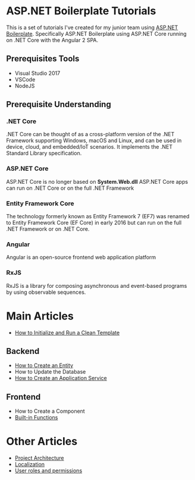 # ASP\.NET Boilerplate Tutorials
This is a set of tutorials I've created for my junior team using [ASP\.NET Boilerplate](https://www.aspnetboilerplate.com). Specifically ASP\.NET Boilerplate using ASP\.NET Core running on \.NET Core with the Angular 2 SPA.

## Prerequisites Tools
* Visual Studio 2017
* VSCode
* NodeJS

## Prerequisite Understanding
### \.NET Core
\.NET Core can be thought of as a cross-platform version of the \.NET Framework supporting Windows, macOS and Linux, and can be used in device, cloud, and embedded/IoT scenarios. It implements the \.NET Standard Library specification.

### ASP\.NET Core
ASP\.NET Core is no longer based on __System.Web.dll__
ASP\.NET Core apps can run on \.NET Core or on the full \.NET Framework

### Entity Framework Core
The technology formerly known as Entity Framework 7 (EF7) was renamed to Entity Framework Core (EF Core) in early 2016 but can run on the full \.NET Framework or on \.NET Core.

### Angular
Angular is an open-source frontend web application platform

### RxJS
RxJS is a library for composing asynchronous and event-based programs by using observable sequences.

# Main Articles
* [How to Initialize and Run a Clean Template](cleantemplate.md)

## Backend
* [How to Create an Entity](entity.md)
* How to Update the Database
* [How to Create an Application Service](applicationservice.md)

## Frontend
* How to Create a Component
* [Built-in Functions](angularbuiltin.md)

# Other Articles
* [Project Architecture](projectarchitecture.md)
* [Localization](localization.md)
* [User roles and permissions](usermanager.md)

